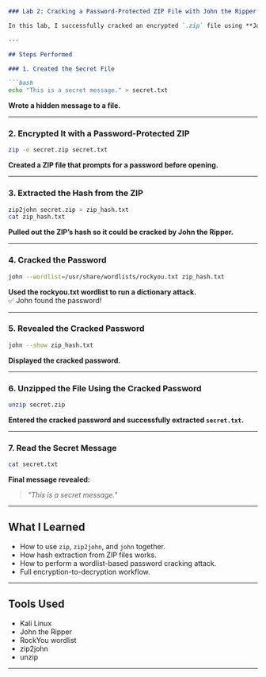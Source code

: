 ```markdown
### Lab 2: Cracking a Password-Protected ZIP File with John the Ripper

In this lab, I successfully cracked an encrypted `.zip` file using **John the Ripper** and revealed a hidden message.

---

## Steps Performed

### 1. Created the Secret File

```bash
echo "This is a secret message." > secret.txt
```

**Wrote a hidden message to a file.**

---

### 2. Encrypted It with a Password-Protected ZIP

```bash
zip -e secret.zip secret.txt
```

**Created a ZIP file that prompts for a password before opening.**

---

### 3. Extracted the Hash from the ZIP

```bash
zip2john secret.zip > zip_hash.txt
cat zip_hash.txt
```

**Pulled out the ZIP’s hash so it could be cracked by John the Ripper.**

---

### 4. Cracked the Password

```bash
john --wordlist=/usr/share/wordlists/rockyou.txt zip_hash.txt
```

**Used the rockyou.txt wordlist to run a dictionary attack.**  
✅ John found the password!

---

### 5. Revealed the Cracked Password

```bash
john --show zip_hash.txt
```

**Displayed the cracked password.**

---

### 6. Unzipped the File Using the Cracked Password

```bash
unzip secret.zip
```

**Entered the cracked password and successfully extracted `secret.txt`.**

---

### 7. Read the Secret Message

```bash
cat secret.txt
```

**Final message revealed:**
> _"This is a secret message."_

---

## What I Learned

- How to use `zip`, `zip2john`, and `john` together.
- How hash extraction from ZIP files works.
- How to perform a wordlist-based password cracking attack.
- Full encryption-to-decryption workflow.

---

## Tools Used

- Kali Linux  
- John the Ripper  
- RockYou wordlist  
- zip2john  
- unzip

---
```
